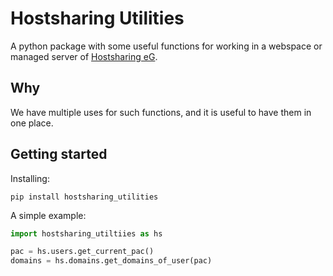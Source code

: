 Hostsharing Utilities
=====================

A python package with some useful functions for working in a webspace or managed server of [Hostsharing eG](https://hostsharing.net).

Why
---

We have multiple uses for such functions, and it is useful to have them in one place.

Getting started
---------------

Installing:

    pip install hostsharing_utilities

A simple example:

```python
import hostsharing_utiltiies as hs

pac = hs.users.get_current_pac()
domains = hs.domains.get_domains_of_user(pac)
```
